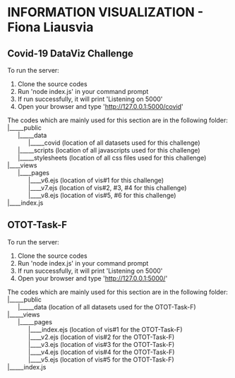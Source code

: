 # INFORMATION VISUALIZATION - Fiona Liausvia 

## Covid-19 DataViz Challenge

To run the server:
1. Clone the source codes   
2. Run 'node index.js' in your command prompt
3. If run successfully, it will print 'Listening on 5000'
4. Open your browser and type 'http://127.0.0.1:5000/covid' 

The codes which are mainly used for this section are in the following folder:  
|_____public  
&nbsp;&nbsp;&nbsp;&nbsp;&nbsp;&nbsp;|_____data  
&nbsp;&nbsp;&nbsp;&nbsp;&nbsp;&nbsp;&nbsp;&nbsp;&nbsp;&nbsp;&nbsp;&nbsp;|_____covid (location of all datasets used for this challenge)  
&nbsp;&nbsp;&nbsp;&nbsp;&nbsp;&nbsp;|_____scripts (location of all javascripts used for this challenge)  
&nbsp;&nbsp;&nbsp;&nbsp;&nbsp;&nbsp;|_____stylesheets (location of all css files used for this challenge)    
|____views  
&nbsp;&nbsp;&nbsp;&nbsp;&nbsp;&nbsp;|____pages  
&nbsp;&nbsp;&nbsp;&nbsp;&nbsp;&nbsp;&nbsp;&nbsp;&nbsp;&nbsp;&nbsp;&nbsp;|____v6.ejs (location of vis#1 for this challenge)  
&nbsp;&nbsp;&nbsp;&nbsp;&nbsp;&nbsp;&nbsp;&nbsp;&nbsp;&nbsp;&nbsp;&nbsp;|____v7.ejs (location of vis#2, #3, #4 for this challenge)  
&nbsp;&nbsp;&nbsp;&nbsp;&nbsp;&nbsp;&nbsp;&nbsp;&nbsp;&nbsp;&nbsp;&nbsp;|____v8.ejs (location of vis#5, #6 for this challenge)  
|____index.js  

## OTOT-Task-F

To run the server:
1. Clone the source codes   
2. Run 'node index.js' in your command prompt
3. If run successfully, it will print 'Listening on 5000'
4. Open your browser and type 'http://127.0.0.1:5000/' 

The codes which are mainly used for this section are in the following folder:  
|_____public  
&nbsp;&nbsp;&nbsp;&nbsp;&nbsp;&nbsp;|_____data (location of all datasets used for the OTOT-Task-F)  
|_____views  
&nbsp;&nbsp;&nbsp;&nbsp;&nbsp;&nbsp;|_____pages  
&nbsp;&nbsp;&nbsp;&nbsp;&nbsp;&nbsp;&nbsp;&nbsp;&nbsp;&nbsp;&nbsp;&nbsp;|____index.ejs (location of vis#1 for the OTOT-Task-F)  
&nbsp;&nbsp;&nbsp;&nbsp;&nbsp;&nbsp;&nbsp;&nbsp;&nbsp;&nbsp;&nbsp;&nbsp;|____v2.ejs (location of vis#2 for the OTOT-Task-F)    
&nbsp;&nbsp;&nbsp;&nbsp;&nbsp;&nbsp;&nbsp;&nbsp;&nbsp;&nbsp;&nbsp;&nbsp;|____v3.ejs (location of vis#3 for the OTOT-Task-F)  
&nbsp;&nbsp;&nbsp;&nbsp;&nbsp;&nbsp;&nbsp;&nbsp;&nbsp;&nbsp;&nbsp;&nbsp;|____v4.ejs (location of vis#4 for the OTOT-Task-F)  
&nbsp;&nbsp;&nbsp;&nbsp;&nbsp;&nbsp;&nbsp;&nbsp;&nbsp;&nbsp;&nbsp;&nbsp;|____v5.ejs (location of vis#5 for the OTOT-Task-F)  
|_____index.js  
